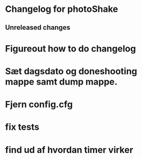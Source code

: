 # Changelog for photoShake

## Unreleased changes


# Figureout how to do changelog


# Sæt dagsdato og doneshooting mappe samt dump mappe.
# Fjern config.cfg
# fix tests

# find ud af hvordan timer virker
